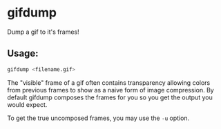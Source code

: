 # gifdump

Dump a gif to it's frames!

## Usage:

```bash
gifdump <filename.gif>
```

The "visible" frame of a gif often contains transparency allowing colors from previous frames to show as a naive form of image compression.
By default gifdump composes the frames for you so you get the output you would expect.

To get the true uncomposed frames, you may use the `-u` option.
